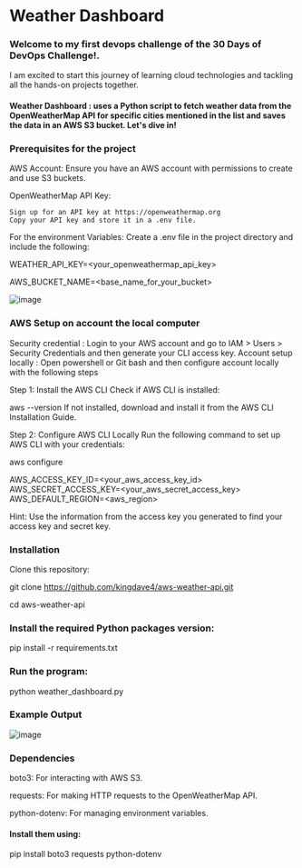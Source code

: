 # Weather Dashboard

### Welcome to my first devops challenge of the 30 Days of DevOps Challenge!. 
I am excited to start this journey of learning cloud technologies and tackling  all the hands-on projects together.


#### Weather Dashboard : uses a Python script to fetch weather data from the OpenWeatherMap API for specific cities mentioned in the list and saves the data in an AWS S3 bucket. Let's dive in!


### Prerequisites for the project

AWS Account: Ensure you have an AWS account with permissions to create and use S3 buckets.

OpenWeatherMap API Key:
   
    Sign up for an API key at https://openweathermap.org
    Copy your API key and store it in a .env file.


For the environment Variables: Create a .env file in the project directory and include the following:

WEATHER_API_KEY=<your_openweathermap_api_key>

AWS_BUCKET_NAME=<base_name_for_your_bucket>


![image](https://github.com/user-attachments/assets/078a4087-fd47-43cd-93b9-f3ef1d2bb0ce)


### AWS Setup on account the local computer

Security credential : Login to your AWS account and go to IAM > Users > Security Credentials and then generate your CLI access key. 
Account setup locally : Open powershell or Git bash and then configure account locally with the following steps

Step 1: Install the AWS CLI
Check if AWS CLI is installed:

aws --version
If not installed, download and install it from the AWS CLI Installation Guide.


Step 2: Configure AWS CLI Locally
Run the following command to set up AWS CLI with your credentials:

aws configure

AWS_ACCESS_KEY_ID=<your_aws_access_key_id>
AWS_SECRET_ACCESS_KEY=<your_aws_secret_access_key>
AWS_DEFAULT_REGION=<aws_region>

Hint: Use the information from the access key you generated to find your access key and secret key.


### Installation
Clone this repository:

git clone https://github.com/kingdave4/aws-weather-api.git

cd aws-weather-api


### Install the required Python packages version:

pip install -r requirements.txt


### Run the program:

python weather_dashboard.py


### Example Output

![image](https://github.com/user-attachments/assets/71a42957-0a0d-4577-a072-7a9c9042fc56)


### Dependencies
boto3: For interacting with AWS S3.

requests: For making HTTP requests to the OpenWeatherMap API.

python-dotenv: For managing environment variables.


#### Install them using:

pip install boto3 requests python-dotenv


